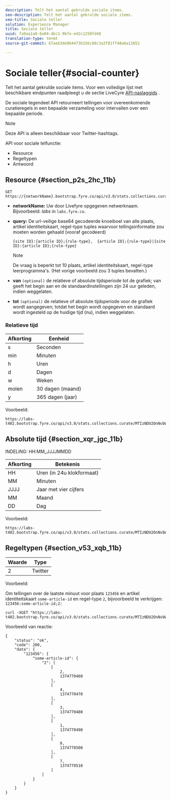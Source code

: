 ```yaml
---
description: Telt het aantal gekrulde sociale items.
seo-description: Telt het aantal gekrulde sociale items.
seo-title: Sociale teller
solution: Experience Manager
title: Sociale teller
uuid: fa9aa1a8-6a04-4bc1-9bfe-e42c1250fd48
translation-type: tm+mt
source-git-commit: 67aeb3de964473b326c88c3a3f81ff48a6a12652

---
```



# Sociale teller{#social-counter}

Telt het aantal gekrulde sociale items. Voor een volledige lijst met beschikbare eindpunten raadpleegt u de sectie LiveCyre [API-naslaggids](https://api.livefyre.com/docs) .

De sociale tegendeel API retourneert tellingen voor overeenkomende curatieregels in een bepaalde verzameling voor intervallen over een bepaalde periode.

>[!NOTE]
>
>Deze API is alleen beschikbaar voor Twitter-hashtags.

API voor sociale telfunctie:

* Resource
* Regeltypen
* Antwoord

## Resource {#section_p2s_2hc_11b}

```
GET https://{networkName}.bootstrap.fyre.co/api/v3.0/stats.collections.curate/{query}.json
```

* **networkName:** Uw door Livefyre opgegeven netwerknaam. Bijvoorbeeld: *labs* in `labs.fyre.co`.
* **query:** De url-veilige base64 gecodeerde knoeiboel van alle plaats, artikel identiteitskaart, regel-type tuples waarvoor tellingsinformatie zou moeten worden gehaald (vooraf gecodeerd)

   ```
   {site ID}:{article ID};{rule-type},  {article ID};{rule-type}|{site ID}:{article ID};{rule-type}
   ```

   >[!NOTE]
   >De vraag is beperkt tot 10 plaats, artikel identiteitskaart, regel-type leerprogramma&#39;s. (Het vorige voorbeeld zou 3 tuples bevatten.)

* **van** `(optional)` de relatieve of absolute tijdsperiode tot de grafiek; van geeft het begin aan en de standaardinstellingen zijn 24 uur geleden, indien weggelaten.
* **tot** `(optional)` de relatieve of absolute tijdsperiode voor de grafiek wordt aangegeven; totdat het begin wordt opgegeven en standaard wordt ingesteld op de huidige tijd (nu), indien weggelaten.

### Relatieve tijd

| Afkorting | Eenheid |
|---|---|
| s | Seconden |
| min | Minuten |
| h | Uren |
| d | Dagen |
| w | Weken |
| molen | 30 dagen (maand) |
| y | 365 dagen (jaar) |

Voorbeeld:

```
https://labs-t402.bootstrap.fyre.co/api/v3.0/stats.collections.curate/MTIzNDU2OnNvbWUtYXJ0aWNsZS1pZDsy.json&from=-7d&until=-6d
```

## Absolute tijd {#section_xqr_jgc_11b}

INDELING: HH:MM_JJJJMMDD

| Afkorting | Betekenis |
|---|---|
| HH | Uren (in 24u klokformaat) |
| MM | Minuten |
| JJJJ | Jaar met vier cijfers |
| MM | Maand |
| DD | Dag |

Voorbeeld:

```
https://labs-t402.bootstrap.fyre.co/api/v3.0/stats.collections.curate/MTIzNDU2OnNvbWUtYXJ0aWNsZS1pZDsy.json&from=04:00_20130709 
```

## Regeltypen {#section_v53_xqb_11b}

| Waarde | Type |
|---|---|
| 2 | Twitter |

Voorbeeld:

Om tellingen over de laatste minuut voor plaats `123456` en artikel identiteitskaart `some-article-id` en regel-type `2`, bijvoorbeeld te verkrijgen: `123456:some-article-id;2:`

```
curl -XGET "https://labs-t402.bootstrap.fyre.co/api/v3.0/stats.collections.curate/MTIzNDU2OnNvbWUtYXJ0aWNsZS1pZDsy.json&from=-1min" 
```

Voorbeeld van reactie:

```
{ 
    "status": "ok", 
    "code": 200, 
    "data": { 
        "123456": { 
            "some-article-id": { 
                "2": [ 
                    [ 
                        2, 
                        1374770460 
                    ], 
                    [ 
                        4, 
                        1374770470 
                    ], 
                    [ 
                        3, 
                        1374770480 
                    ], 
                    [ 
                        1, 
                        1374770490 
                    ], 
                    [ 
                        0, 
                        1374770500 
                    ], 
                    [ 
                        7, 
                        1374770510 
                    ] 
                ] 
            } 
        } 
    } 
}
```
